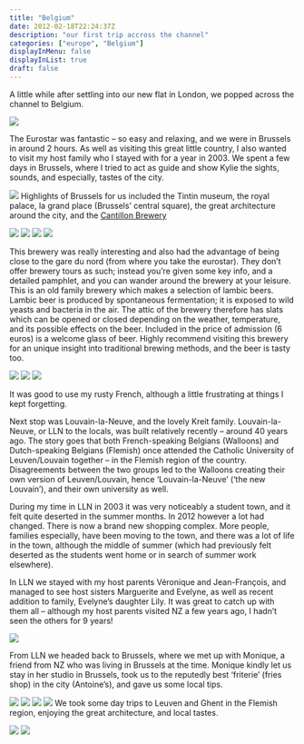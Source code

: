 ```yaml
---
title: "Belgium"
date: 2012-02-18T22:24:37Z
description: "our first trip accross the channel"
categories: ["europe", "Belgium"]
displayInMenu: false
displayInList: true
draft: false
---
```


 A little while after settling into our new flat in London, we popped across the channel to Belgium. 

![](/belgium/belgium1.jpg)




The Eurostar was fantastic – so easy and relaxing, and we were in Brussels in around 2 hours. As well as visiting this great little country, I also wanted to visit my host family who I stayed with for a year in 2003. 
We spent a few days in Brussels, where I tried to act as guide and show Kylie the sights, sounds, and especially, tastes of the city.

![](/belgium/belgium2.jpg)
Highlights of Brussels for us included the Tintin museum, the royal palace, la grand place (Brussels’ central square), the great architecture around the city, and the [Cantillon Brewery](https://www.cantillon.be/?lang=en) 


![](/belgium/belgium3.jpg)
![](/belgium/belgium4.jpg)
![](/belgium/belgium5.jpg)
![](/belgium/belgium6.jpg)

This brewery was really interesting and also had the advantage of being close to the gare du nord (from where you take the eurostar). They don’t offer brewery tours as such; instead you’re given some key info, and a detailed pamphlet, and you can wander around the brewery at your leisure. This is an old family brewery which makes a selection of lambic beers. Lambic beer is produced by  spontaneous fermentation; it is exposed to wild yeasts and bacteria in the air. The attic of the brewery therefore has slats which can be opened or closed depending on the weather, temperature, and its possible effects on the beer.  Included in the price of admission (6 euros) is a welcome glass of beer. Highly recommend visiting this brewery for an unique insight into traditional brewing methods, and the beer is tasty too.


![](/belgium/belgium7.jpg)
![](/belgium/belgium8.jpg)
![](/belgium/belgium9.jpg)

 It was good to use my rusty French, although a little frustrating at things I kept forgetting.

Next stop was Louvain-la-Neuve, and the lovely Kreit family. Louvain-la-Neuve, or LLN to the locals, was built relatively recently – around 40 years ago. The story goes that both French-speaking Belgians (Walloons) and Dutch-speaking Belgians (Flemish) once attended the Catholic University of Leuven/Louvain together – in the Flemish region of the country. Disagreements between the two groups led to the Walloons creating their own version of Leuven/Louvain, hence ‘Louvain-la-Neuve’ (‘the new Louvain’), and their own university as well.

During my time in LLN in 2003 it was very noticeably a student town, and it felt quite deserted in the summer months. In 2012 however a lot had changed. There is now a brand new shopping complex. More people, families especially, have been moving to the town, and there was a lot of life in the town, although the middle of summer (which had previously felt deserted as the students went home or in search of summer work elsewhere). 

In LLN we stayed with my host parents Véronique and Jean-François, and managed to see host sisters Marguerite and Evelyne, as well as recent addition to family, Evelyne’s daughter Lily. It was great to catch up with them all – although my host parents visited NZ a few years ago, I hadn’t seen the others for 9 years! 


![](/belgium/belgium10.jpg)

 From LLN we headed back to Brussels, where we met up with Monique, a friend from NZ who was living in Brussels at the time. Monique kindly let us stay in her studio in Brussels, took us to the reputedly best ‘friterie’ (fries shop) in the city (Antoine’s), and gave us some local tips.


![](/belgium/belgium11.jpg)
![](/belgium/belgium12.jpg)
![](/belgium/belgium13.jpg)
![](/belgium/belgium14.jpg)
 We took some day trips to Leuven and Ghent in the Flemish region, enjoying the great architecture, and local tastes.

![](/belgium/belgium15.jpg)
![](/belgium/belgium16.jpg)

